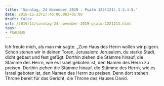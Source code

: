 ```yaml
---
title: 'Sonntag, 24 November 2019 : Psalm 122(121),1-3.4-5.'
date: 2019-11-23T17:46:00.003+01:00
draft: false
url: /2019/11/sonntag-24-november-2019-psalm-1221211.html
tags: 
- PSALMUS
---
```


Ich freute mich, als man mir sagte: „Zum Haus des Herrn wollen wir pilgern. Schon stehen wir in deinen Toren, Jerusalem: Jerusalem, du starke Stadt, dicht gebaut und fest gefügt. Dorthin ziehen die Stämme hinauf, die Stämme des Herrn, wie es Israel geboten ist, den Namen des Herrn zu preisen. Dorthin ziehen die Stämme hinauf, die Stämme des Herrn, wie es Israel geboten ist, den Namen des Herrn zu preisen. Denn dort stehen Throne bereit für das Gericht, die Throne des Hauses David.